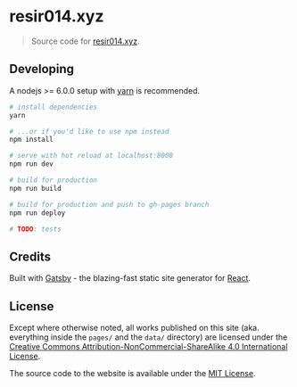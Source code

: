 # resir014.xyz

> Source code for [resir014.xyz](https://resir014.xyz).

## Developing

A nodejs >= 6.0.0 setup with [yarn](https://yarnpkg.com/) is recommended.

``` bash
# install dependencies
yarn

# ...or if you'd like to use npm instead
npm install

# serve with hot reload at localhost:8000
npm run dev

# build for production
npm run build

# build for production and push to gh-pages branch
npm run deploy

# TODO: tests
```

## Credits

Built with [Gatsby](https://www.gatsbyjs.org/) - the blazing-fast static site generator for [React](https://facebook.github.io/react/).

## License

Except where otherwise noted, all works published on this site (aka. everything inside the `pages/` and the `data/` directory) are licensed under the <a rel="license" href="http://creativecommons.org/licenses/by-nc-sa/4.0/">Creative Commons Attribution-NonCommercial-ShareAlike 4.0 International License</a>.

The source code to the website is available under the [MIT License](LICENSE).
